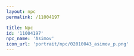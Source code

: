 ```yaml
---
layout: npc
permalink: /11004197

title: Npc
id: '11004197'
npc_name: 'Asimov'
icon_url: 'portrait/npc/02010043_asimov_p.png'
---
```

